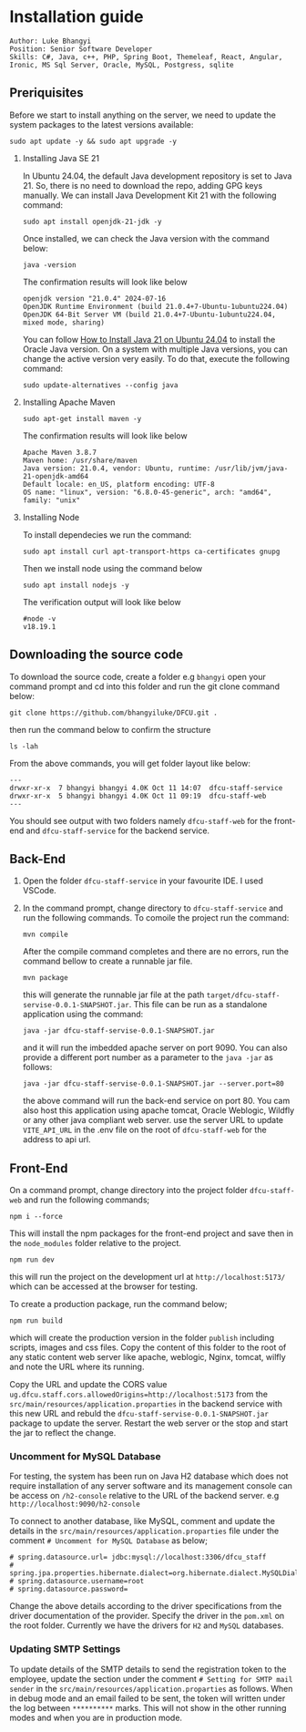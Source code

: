 # Installation guide
```
Author: Luke Bhangyi
Position: Senior Software Developer
Skills: C#, Java, c++, PHP, Spring Boot, Themeleaf, React, Angular, Ironic, MS Sql Server, Oracle, MySQL, Postgress, sqlite
```
## Preriquisites
Before we start to install anything on the server, we need to update the system packages to the latest versions available:
```
sudo apt update -y && sudo apt upgrade -y
```
1. Installing Java SE 21
   
   In Ubuntu 24.04, the default Java development repository is set to Java 21. So, there is no need to download the repo, adding GPG keys manually. We can install Java Development Kit 21 with the following command:
   ``` 
   sudo apt install openjdk-21-jdk -y
   ```
   Once installed, we can check the Java version with the command below:
   ```
   java -version
   ```
   The confirmation results will look like below
   ```
   openjdk version "21.0.4" 2024-07-16
   OpenJDK Runtime Environment (build 21.0.4+7-Ubuntu-1ubuntu224.04)
   OpenJDK 64-Bit Server VM (build 21.0.4+7-Ubuntu-1ubuntu224.04, mixed mode, sharing)
   ```
   You can follow [How to Install Java 21 on Ubuntu 24.04](https://www.rosehosting.com/blog/how-to-install-java-21-on-ubuntu-24-04/) to install the Oracle Java version.
   On a system with multiple Java versions, you can change the active version very easily. To do that, execute the following command:
   ```
   sudo update-alternatives --config java
   ```
3. Installing Apache Maven
   
   ```
   sudo apt-get install maven -y
   ```
   The confirmation results will look like below
   ```
   Apache Maven 3.8.7
   Maven home: /usr/share/maven
   Java version: 21.0.4, vendor: Ubuntu, runtime: /usr/lib/jvm/java-21-openjdk-amd64
   Default locale: en_US, platform encoding: UTF-8
   OS name: "linux", version: "6.8.0-45-generic", arch: "amd64", family: "unix"
   ```
4. Installing Node
   
   To install dependecies we run the command:
   ```
   sudo apt install curl apt-transport-https ca-certificates gnupg
   ```
   Then we install node using the command below
   ```
   sudo apt install nodejs -y
   ```
   The verification output will look like below
   ```
   #node -v
   v18.19.1
   ```
## Downloading the source code
   To download the source code, create a folder e.g ``bhangyi`` open your command prompt and cd into this folder and run the git clone command below:
   ```
   git clone https://github.com/bhangyiluke/DFCU.git .
   ```
   then run the command below to confirm the structure
   ```
   ls -lah
   ```
   From the above commands, you will get folder layout like below:
   
   ```
   ---
   drwxr-xr-x  7 bhangyi bhangyi 4.0K Oct 11 14:07  dfcu-staff-service
   drwxr-xr-x  5 bhangyi bhangyi 4.0K Oct 11 09:19  dfcu-staff-web
   ---
   ```
   You should see output with two folders namely ``dfcu-staff-web`` for the front-end and ``dfcu-staff-service`` for the backend service.
## Back-End
1. Open the folder ``dfcu-staff-service`` in your favourite IDE. I used VSCode.
2. In the command prompt, change directory to ``` dfcu-staff-service ``` and run the following commands.
   To comoile the project run the command:
   ```
   mvn compile
   ```
   After the compile command completes and there are no errors, run the command bellow to create a runnable jar file.
   ```
   mvn package
   ```
   this will generate the runnable jar file at the path ``target/dfcu-staff-servise-0.0.1-SNAPSHOT.jar``. This file can be run as a standalone application using the command:
   ```
   java -jar dfcu-staff-servise-0.0.1-SNAPSHOT.jar
   ```
   and it will run the imbedded apache server on port 9090. You can also provide a different port number as a parameter to the ``java -jar`` as follows:
   
   ```
   java -jar dfcu-staff-servise-0.0.1-SNAPSHOT.jar --server.port=80
   ```
   
   the above command will run the back-end service on port 80. You cam also host this application using apache tomcat, Oracle Weblogic, Wildfly or any other java compliant web server.
   use the server URL to update ``VITE_API_URL`` in the .env file on the root of ``dfcu-staff-web`` for the address to api url.
## Front-End
   On a command prompt, change directory into the project folder ``dfcu-staff-web`` and run the following commands;
   ```
   npm i --force
   ```
   This will install the npm packages for the front-end project and save then in the ``node_modules`` folder relative to the project.
   ```
   npm run dev
   ```
   this will run the project on the development url at ``http://localhost:5173/`` which can be accessed at the browser for testing.
   
   To create a production package, run the command below;
   ```
   npm run build
   ```
   which will create the production version in the folder ``publish`` including scripts, images and css files. Copy the content of this folder to the root of any static content web server like apache, weblogic,     Nginx, tomcat, wilfly and note the URL where its running.

   Copy the URL and update the CORS value ``ug.dfcu.staff.cors.allowedOrigins=http://localhost:5173`` from the ``src/main/resources/application.proparties`` in the backend service with this new URL and rebuld the ``dfcu-staff-servise-0.0.1-SNAPSHOT.jar`` package to update the server. Restart the web server or the stop and start the jar to reflect the change.
   ### Uncomment for MySQL Database
   For testing, the system has been run on Java H2 database which does not require installation of any server software and its management console can be access on ``/h2-console`` relative to the URL of the backend server. e.g ``http://localhost:9090/h2-console``

   To connect to another database, like MySQL, comment and update the details in the ``src/main/resources/application.proparties`` file under the comment ``# Uncomment for MySQL Database`` as below;
   ```
   # spring.datasource.url= jdbc:mysql://localhost:3306/dfcu_staff
   # spring.jpa.properties.hibernate.dialect=org.hibernate.dialect.MySQLDialect
   # spring.datasource.username=root
   # spring.datasource.password=
   ```
   Change the above details according to the driver specifications from the driver documentation of the provider.
   Specify the driver in the ``pom.xml`` on the root folder. Currently we have the drivers for ``H2`` and ``MySQL`` databases.
   ### Updating SMTP Settings
   To update details of the SMTP details to send the registration token to the employee, update the section under the comment ``# Setting for SMTP mail sender`` in the ``src/main/resources/application.proparties`` as follows. When in debug mode and an email failed to be sent, the token will written under the log between ``**********`` marks. This will not show in the other running modes and when you are in production mode.

